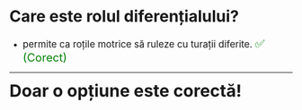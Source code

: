 # Care este rolul diferențialului?

- <span style="font-size: larger;">permite ca roțile motrice să ruleze cu turații diferite. <span style="color: green; font-size: larger;">✅ (Corect)</span></span>

---

<span style="font-size: 30px; font-weight: bold;">**Doar o opțiune este corectă!**</span>